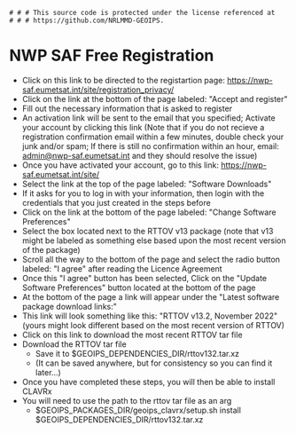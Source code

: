     # # # This source code is protected under the license referenced at
    # # # https://github.com/NRLMMD-GEOIPS.

# NWP SAF Free Registration

- Click on this link to be directed to the registartion page: https://nwp-saf.eumetsat.int/site/registration_privacy/
- Click on the link at the bottom of the page labeled: "Accept and register"
- Fill out the necessary information that is asked to register
- An activation link will be sent to the email that you specified; Activate your account by clicking this link
(Note that if you do not recieve a registration confirmation email within a few minutes, double check your junk and/or spam;
If there is still no confirmation within an hour, email: admin@nwp-saf.eumetsat.int and they should resolve the issue)
- Once you have activated your account, go to this link: https://nwp-saf.eumetsat.int/site/
- Select the link at the top of the page labeled: "Software Downloads"
- If it asks for you to log in with your information, then login with the credentials that you just created in the steps before
- Click on the link at the bottom of the page labeled: "Change Software Preferences"
- Select the box located next to the RTTOV v13 package (note that v13 might be labeled as something else based upon the most recent version of the package)
- Scroll all the way to the bottom of the page and select the radio button labeled: "I agree" after reading the Licence Agreement
- Once this "I agree" button has been selected, Click on the "Update Software Preferences" button located at the bottom of the page
- At the bottom of the page a link will appear under the "Latest software package download links:"
- This link will look something like this: "RTTOV v13.2, November 2022" (yours might look different based on the most recent version of RTTOV)
- Click on this link to download the most recent RTTOV tar file
- Download the RTTOV tar file
  * Save it to $GEOIPS_DEPENDENCIES_DIR/rttov132.tar.xz
  * (It can be saved anywhere, but for consistency so you can find it later...)
- Once you have completed these steps, you will then be able to install CLAVRx
- You will need to use the path to the rttov tar file as an arg
  - $GEOIPS_PACKAGES_DIR/geoips_clavrx/setup.sh install $GEOIPS_DEPENDENCIES_DIR/rttov132.tar.xz
